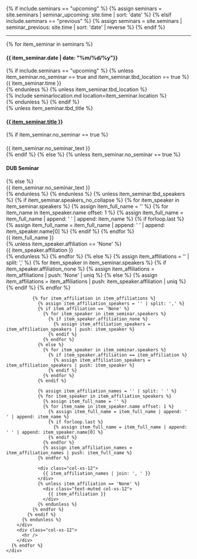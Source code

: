 {% if include.seminars == "upcoming" %}
  {% assign seminars = site.seminars | seminar_upcoming: site.time | sort: 'date' %}
{% elsif include.seminars == "previous" %}
  {% assign seminars = site.seminars | seminar_previous: site.time | sort: 'date' | reverse %}
{% endif %}

<html>
  <section>
    <div class="row">
        <div class="col-xs-12">
          <hr />
        </div>
      {% for item_seminar in seminars %}
        <div class="col-md-3">
          <div class="col-xs-12">
            <h4 class="tableheading">
              {{ item_seminar.date | date: "%m/%d/%y"}}
            </h4>
          </div>
          {% if include.seminars == "upcoming" %}
            {% unless item_seminar.no_seminar == true and item_seminar.tbd_location == true %}
              <div class="col-xs-12">
                {{ item_seminar.time }}
              </div>
            {% endunless %}
            {% unless item_seminar.tbd_location %}
              <div class="col-xs-12">
                {% include seminarlocation.md location=item_seminar.location %}
              </div>
            {% endunless %}
          {% endif %}
        </div>
        <div class="col-md-9">
          {% unless item_seminar.tbd_title %}
            <div class="col-xs-12">
                <h4 class="tableheading">
                  <a href="{{ item_seminar.url }}">{{ item_seminar.title }}</a>
                </h4>
            </div>
            {% if item_seminar.no_seminar == true %}
              <div class="col-xs-12 text-muted no-seminar" style="margin-top: 20px">
                {{ item_seminar.no_seminar_text }}
              </div>
            {% endif %}
          {% else %}
            {% unless item_seminar.no_seminar == true %}
              <div class="col-xs-12">
                <h4 class="tableheading">DUB Seminar</h4>
              </div>
            {% else %}
              <div class="col-xs-12 tableheading text-muted no-seminar">
                {{ item_seminar.no_seminar_text }}
              </div>
            {% endunless %}
          {% endunless %}
          {% unless item_seminar.tbd_speakers %}
            {% if item_seminar.speakers_no_collapse %}
              {% for item_speaker in item_seminar.speakers %}
                {% assign item_full_name = '' %}
                {% for item_name in item_speaker.name offset: 1 %}
                  {% assign item_full_name = item_full_name | append: ' ' | append: item_name %}
                  {% if forloop.last %}
                    {% assign item_full_name = item_full_name | append: ' ' | append: item_speaker.name[0] %}
                  {% endif %}
                {% endfor %}
                <div class="col-xs-12">
                  {{ item_full_name }}
                </div>
                {% unless item_speaker.affiliation == 'None' %}
                  <div class="text-muted col-xs-12">
                    {{ item_speaker.affiliation }}
                  </div>
                {% endunless %}
              {% endfor %}
            {% else %}
              {% assign item_affiliations = '' | split: ',' %}
              {% for item_speaker in item_seminar.speakers %}
                {% if item_speaker.affiliation_none %}
                  {% assign item_affiliations = item_affiliations | push: 'None' | uniq %}
                {% else %}
                  {% assign item_affiliations = item_affiliations | push: item_speaker.affiliation | uniq %}
                {% endif %}
              {% endfor %}
            
              {% for item_affiliation in item_affiliations %}
                {% assign item_affiliation_speakers = '' | split: ',' %}
                {% if item_affiliation == 'None' %}
                  {% for item_speaker in item_seminar.speakers %}
                    {% if item_speaker.affiliation_none %}
                      {% assign item_affiliation_speakers = item_affiliation_speakers | push: item_speaker %}
                    {% endif %}
                  {% endfor %}
                {% else %}
                  {% for item_speaker in item_seminar.speakers %}
                    {% if item_speaker.affiliation == item_affiliation %}
                      {% assign item_affiliation_speakers = item_affiliation_speakers | push: item_speaker %}
                    {% endif %}
                  {% endfor %}
                {% endif %}

                {% assign item_affiliation_names = '' | split: ' ' %}
                {% for item_speaker in item_affiliation_speakers %}
                  {% assign item_full_name = '' %}
                  {% for item_name in item_speaker.name offset: 1 %}
                    {% assign item_full_name = item_full_name | append: ' ' | append: item_name %}
                    {% if forloop.last %}
                      {% assign item_full_name = item_full_name | append: ' ' | append: item_speaker.name[0] %}
                    {% endif %}
                  {% endfor %}
                  {% assign item_affiliation_names = item_affiliation_names | push: item_full_name %}
                {% endfor %}
              
                <div class="col-xs-12">
                  {{ item_affiliation_names | join: ', ' }}
                </div>
                {% unless item_affiliation == 'None' %}
                  <div class="text-muted col-xs-12">
                    {{ item_affiliation }}
                  </div>
                {% endunless %}
              {% endfor %}
            {% endif %}
          {% endunless %}
        </div>
        <div class="col-xs-12">
          <hr />
        </div>
      {% endfor %}
    </div>
  </section>
</html>
